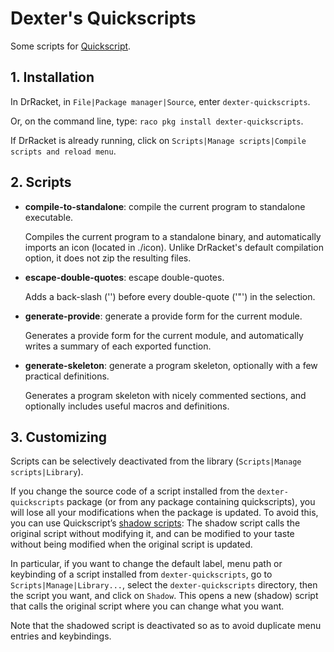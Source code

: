 # Dexter's Quickscripts

Some scripts for [Quickscript](https://github.com/Metaxal/quickscript).

## 1. Installation

In DrRacket, in `File|Package manager|Source`, enter
`dexter-quickscripts`.

Or, on the command line, type: `raco pkg install dexter-quickscripts`.

If DrRacket is already running, click on `Scripts|Manage scripts|Compile
scripts and reload menu`.

## 2. Scripts

* **compile-to-standalone**: compile the current program to standalone
  executable.

  Compiles the current program to a standalone binary, and automatically imports an icon (located in ./icon). Unlike DrRacket's default compilation option, it does not zip the resulting files.

* **escape-double-quotes**: escape double-quotes.

  Adds a back-slash ('\') before every double-quote ('"') in the selection.

* **generate-provide**: generate a provide form for the current module.

  Generates a provide form for the current module, and automatically writes a summary of each exported function.

* **generate-skeleton**: generate a program skeleton, optionally with a
  few practical definitions.

  Generates a program skeleton with nicely commented sections, and optionally includes useful macros and definitions.

## 3. Customizing

Scripts can be selectively deactivated from the library
\(`Scripts|Manage scripts|Library`).

If you change the source code of a script installed from the
`dexter-quickscripts` package \(or from any package containing
quickscripts\), you will lose all your modifications when the package is
updated. To avoid this, you can use Quickscript’s [shadow
scripts](https://docs.racket-lang.org/quickscript/index.html?q=quickscripts#%28part._.Shadow_scripts%29):
The shadow script calls the original script without modifying it, and
can be modified to your taste without being modified when the original
script is updated.

In particular, if you want to change the default label, menu path or
keybinding of a script installed from `dexter-quickscripts`, go to
`Scripts|Manage|Library...`, select the `dexter-quickscripts` directory,
then the script you want, and click on `Shadow`. This opens a new
(shadow) script that calls the original script where you can change what
you want.

Note that the shadowed script is deactivated so as to avoid duplicate
menu entries and keybindings.
